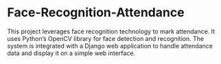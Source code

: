 # Face-Recognition-Attendance
This project leverages face recognition technology to mark attendance. It uses Python’s OpenCV library for face detection and recognition. The system is integrated with a Django web application to handle attendance data and display it on a simple web interface.
